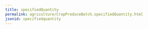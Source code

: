 ```yaml
---
title: specifiedQuantity
permalink: agriculture/CropProduceBatch.specifiedQuantity.html
jsonid: specifiedquantity
---
```

